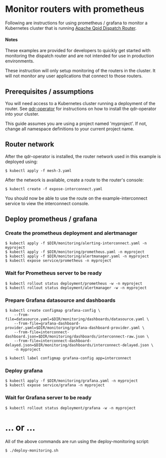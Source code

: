 # Monitor routers with prometheus

Following are instructions for using prometheus / grafana to monitor a Kubernetes cluster 
that is running [Apache Qpid Dispatch Router](https://qpid.apache.org/components/dispatch-router/index.html).

#### Notes
These examples are provided for developers to quickly get started with monitoring the dispatch router and are not intended for use in production environments.

These instruction will only setup monitoring of the routers in the cluster. It will not monitor any user applications that connect to those routers.

## Prerequisites / assumptions

You will need access to a Kubernetes cluster running a deployment of the router. See [qdr-operator](https://github.com/interconnectedcloud/qdr-operator) for instructions on how to install the qdr-operator into your cluster.

This guide assumes you are using a project named 'myproject'. If not, change all namespace definitions to your current project name.

## Router network

After the qdr-operator is installed, the router network used in this example is deployed using:

```console
$ kubectl apply -f mesh-3.yaml
```

After the network is available, create a route to the router's console:

```console
$ kubectl create -f expose-interconnect.yaml
```

You should now be able to use the route on the example-interconnect service to view the interconnect console.

## Deploy prometheus / grafana

### Create the prometheus deployment and alertmanager

```console
$ kubectl apply -f $DIR/monitoring/alerting-interconnect.yaml -n myproject
$ kubectl apply -f $DIR/monitoring/prometheus.yaml -n myproject
$ kubectl apply -f $DIR/monitoring/alertmanager.yaml -n myproject
$ kubectl expose service/prometheus -n myproject
```

### Wait for Prometheus server to be ready

```console
$ kubectl rollout status deployment/prometheus -w -n myproject
$ kubectl rollout status deployment/alertmanager -w -n myproject
```

### Prepare Grafana datasource and dashboards

```console
$ kubectl create configmap grafana-config \
    --from-file=datasource.yaml=$DIR/monitoring/dashboards/datasource.yaml \
    --from-file=grafana-dashboard-provider.yaml=$DIR/monitoring/grafana-dashboard-provider.yaml \
    --from-file=interconnect-dashboard.json=$DIR/monitoring/dashboards/interconnect-raw.json \
    --from-file=interconnect-dashboard-delayed.json=$DIR/monitoring/dashboards/interconnect-delayed.json \
    -n myproject

$ kubectl label configmap grafana-config app=interconnect
```

### Deploy grafana

```console
$ kubectl apply -f $DIR/monitoring/grafana.yaml -n myproject
$ kubectl expose service/grafana -n myproject
```

### Wait for Grafana server to be ready

```console
$ kubectl rollout status deployment/grafana -w -n myproject
```
#  ... or ...
All of the above commands are run using the deploy-monitoring script: 
```console
$ ./deploy-monitoring.sh
```
